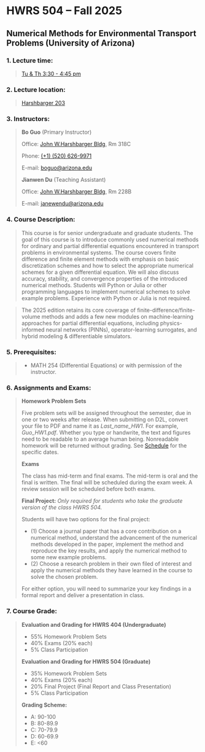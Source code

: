 # HWRS 504 – Fall 2025

<!--
Notes: 
Missing a page.html & a home.html file in the _layout
-->

<h2>Numerical Methods for Environmental Transport Problems (University of Arizona) </h2>


<h3>1. Lecture time:</h3> 

> [Tu & Th 3:30 - 4:45 pm](assets/calendar/calendar.ics)

<h3>2. Lecture location:</h3>

> [Harshbarger 203](https://maps.app.goo.gl/BkheyxAvZb3DP8rh6)


<h3>3. Instructors:</h3> 

>**Bo Guo** (Primary Instructor)
>
>Office: [John W.Harshbarger Bldg](https://www.google.com/maps/place/John+W.Harshbarger+Bldg,+Tucson,+AZ+85719/data=!4m2!3m1!1s0x86d67106e2b5fe29:0x5acbb11fa472c0af?sa=X&ved=2ahUKEwjJpeTT1euAAxXyJEQIHWBBAPsQ8gF6BAgSEAA&ved=2ahUKEwjJpeTT1euAAxXyJEQIHWBBAPsQ8gF6BAgTEAI), Rm 318C
>
>Phone: <a href="tel:+15206269971">(+1) (520) 626-9971</a>
>
>E-mail:  <a href="mailto:boguo@arizona.edu">boguo@arizona.edu</a>
> 
>**Jianwen Du** (Teaching Assistant)
>
>Office: [John W.Harshbarger Bldg](https://www.google.com/maps/place/John+W.Harshbarger+Bldg,+Tucson,+AZ+85719/data=!4m2!3m1!1s0x86d67106e2b5fe29:0x5acbb11fa472c0af?sa=X&ved=2ahUKEwjJpeTT1euAAxXyJEQIHWBBAPsQ8gF6BAgSEAA&ved=2ahUKEwjJpeTT1euAAxXyJEQIHWBBAPsQ8gF6BAgTEAI), Rm 228B
>
>
>E-mail:  <a href="mailto:janewendu@arizona.edu">janewendu@arizona.edu</a>


<h3>4. Course Description:</h3> 

> This course is for senior undergraduate and graduate students. The goal of this course is to introduce commonly used numerical methods for ordinary and partial differential equations encountered in transport problems in environmental systems. The course covers finite difference and finite element methods with emphasis on basic discretization schemes and how to select the appropriate numerical schemes for a given differential equation. We will also discuss accuracy, stability, and convergence properties of the introduced numerical methods. Students will Python or Julia or other programming languages to implement numerical schemes to solve example problems. Experience with Python or Julia is not required.

> The 2025 edition retains its core coverage of finite-difference/finite-volume methods and adds a few new modules on machine-learning approaches for partial differential equations, including physics-informed neural networks (PINNs), operator-learning surrogates, and hybrid modeling & differentiable simulators.

<h3>5. Prerequisites:</h3> 

> - MATH 254 (Differential Equations) or with permission of the instructor.


<h3>6. Assignments and Exams:</h3>

> **Homework Problem Sets**
> 
> Five problem sets will be assigned throughout the semester, due in one or two weeks after release. When submitting on D2L, convert your file to PDF and name it as *Last_name_HW1*. For example, *Guo_HW1.pdf*. Whether you type or handwrite, the text and figures need to be readable to an average human being. Nonreadable homework will be returned without grading. See [Schedule](https://boguoporousmedia.github.io/HWRS504-2025Fall/schedule/) for the specific dates.
> 
> **Exams**
> 
> The class has mid-term and final exams. The mid-term is oral and the final is written. The final will be scheduled during the exam week. A review session will be scheduled before both exams.
> 
> **Final Project:** *Only required for students who take the graduate version of the class HWRS 504.*
> 
> Students will have two options for the final project: 
> - (1) Choose a journal paper that has a core contribution on a numerical method, understand the advancement of the numerical methods developed in the paper, implement the method and reproduce the key results, and apply the numerical method to some new example problems.
> - (2) Choose a research problem in their own filed of interest and apply the numerical methods they have learned in the course to solve the chosen problem. 
> 
> For either option, you will need to summarize your key findings in a formal report and deliver a presentation in class.
> 
>
<h3>7. Course Grade:</h3>

> **Evaluation and Grading for HWRS 404 (Undergraduate)**
> - 55% Homework Problem Sets
> - 40% Exams (20% each)
> - 5% Class Participation
> 
> **Evaluation and Grading for HWRS 504 (Graduate)**
> - 35% Homework Problem Sets
> - 40% Exams (20% each)
> - 20% Final Project (Final Report and Class Presentation)
> - 5% Class Participation
>
>   
> **Grading Scheme:**
> - A: 90-100
> - B: 80-89.9
> - C: 70-79.9
> - D: 60-69.9
> - E: <60
